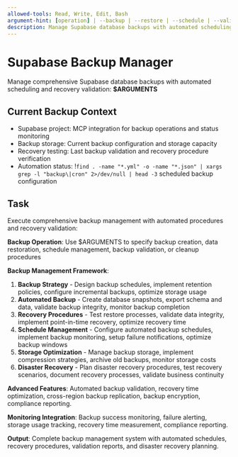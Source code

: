 ```yaml
---
allowed-tools: Read, Write, Edit, Bash
argument-hint: [operation] | --backup | --restore | --schedule | --validate | --cleanup
description: Manage Supabase database backups with automated scheduling and recovery procedures
---
```


# Supabase Backup Manager

Manage comprehensive Supabase database backups with automated scheduling and recovery validation: **$ARGUMENTS**

## Current Backup Context

- Supabase project: MCP integration for backup operations and status monitoring
- Backup storage: Current backup configuration and storage capacity
- Recovery testing: Last backup validation and recovery procedure verification
- Automation status: !`find . -name "*.yml" -o -name "*.json" | xargs grep -l "backup\|cron" 2>/dev/null | head -3` scheduled backup configuration

## Task

Execute comprehensive backup management with automated procedures and recovery validation:

**Backup Operation**: Use $ARGUMENTS to specify backup creation, data restoration, schedule management, backup validation, or cleanup procedures

**Backup Management Framework**:
1. **Backup Strategy** - Design backup schedules, implement retention policies, configure incremental backups, optimize storage usage
2. **Automated Backup** - Create database snapshots, export schema and data, validate backup integrity, monitor backup completion
3. **Recovery Procedures** - Test restore processes, validate data integrity, implement point-in-time recovery, optimize recovery time
4. **Schedule Management** - Configure automated backup schedules, implement backup monitoring, setup failure notifications, optimize backup windows
5. **Storage Optimization** - Manage backup storage, implement compression strategies, archive old backups, monitor storage costs
6. **Disaster Recovery** - Plan disaster recovery procedures, test recovery scenarios, document recovery processes, validate business continuity

**Advanced Features**: Automated backup validation, recovery time optimization, cross-region backup replication, backup encryption, compliance reporting.

**Monitoring Integration**: Backup success monitoring, failure alerting, storage usage tracking, recovery time measurement, compliance reporting.

**Output**: Complete backup management system with automated schedules, recovery procedures, validation reports, and disaster recovery planning.